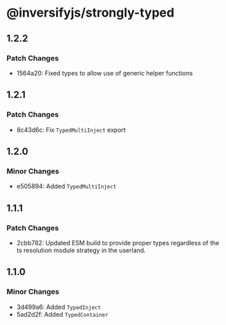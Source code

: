 # @inversifyjs/strongly-typed

## 1.2.2

### Patch Changes

- 1564a20: Fixed types to allow use of generic helper functions

## 1.2.1

### Patch Changes

- 8c43d6c: Fix `TypedMultiInject` export

## 1.2.0

### Minor Changes

- e505894: Added `TypedMultiInject`

## 1.1.1

### Patch Changes

- 2cbb782: Updated ESM build to provide proper types regardless of the ts resolution module strategy in the userland.

## 1.1.0

### Minor Changes

- 3d499a6: Added `TypedInject`
- 5ad2d2f: Added `TypedContainer`
